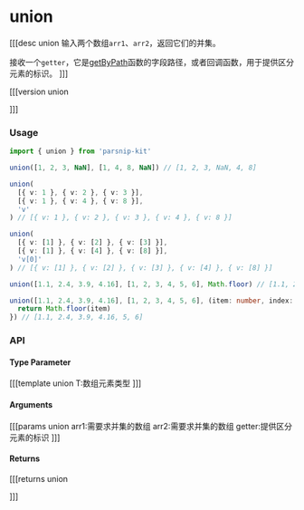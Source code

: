 # union

[[[desc union
输入两个数组`arr1`、`arr2`，返回它们的并集。

接收一个`getter`，它是[getByPath](../object/getByPath)函数的字段路径，或者回调函数，用于提供区分元素的标识。
]]]

[[[version union
  
]]]

### Usage

```ts
import { union } from 'parsnip-kit'

union([1, 2, 3, NaN], [1, 4, 8, NaN]) // [1, 2, 3, NaN, 4, 8]

union(
  [{ v: 1 }, { v: 2 }, { v: 3 }],
  [{ v: 1 }, { v: 4 }, { v: 8 }],
  'v'
) // [{ v: 1 }, { v: 2 }, { v: 3 }, { v: 4 }, { v: 8 }]

union(
  [{ v: [1] }, { v: [2] }, { v: [3] }],
  [{ v: [1] }, { v: [4] }, { v: [8] }],
  'v[0]'
) // [{ v: [1] }, { v: [2] }, { v: [3] }, { v: [4] }, { v: [8] }]

union([1.1, 2.4, 3.9, 4.16], [1, 2, 3, 4, 5, 6], Math.floor) // [1.1, 2.4, 3.9, 4.16, 5, 6]

union([1.1, 2.4, 3.9, 4.16], [1, 2, 3, 4, 5, 6], (item: number, index: number, arr: number[]) => {
  return Math.floor(item)
}) // [1.1, 2.4, 3.9, 4.16, 5, 6]
```


### API

#### Type Parameter

[[[template union
T:数组元素类型
]]]

#### Arguments

[[[params union
arr1:需要求并集的数组
arr2:需要求并集的数组
getter:提供区分元素的标识
]]]

#### Returns

[[[returns union

]]]